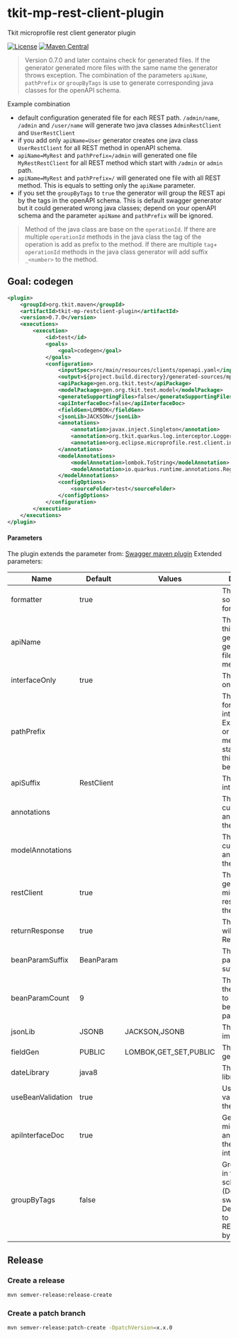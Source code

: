 # tkit-mp-rest-client-plugin

Tkit microprofile  rest client generator plugin

[![License](https://img.shields.io/badge/license-Apache--2.0-green?style=for-the-badge&logo=apache)](https://www.apache.org/licenses/LICENSE-2.0)
[![Maven Central](https://img.shields.io/maven-central/v/org.tkit.maven/tkit-mp-restclient-plugin?logo=java&style=for-the-badge)](https://maven-badges.herokuapp.com/maven-central/org.tkit.maven/tkit-mp-restclient-plugin)

> Version 0.7.0 and later contains check for generated files. If the generator generated more files with the same
> name the generator throws exception. The combination of the parameters `apiName`, `pathPrefix` or `groupByTags` is use to generate
> corresponding java classes for the openAPI schema.

Example combination
* default configuration generated file for each REST path. `/admin/name`, `/admin` and `/user/name` will generate
two java classes `AdminRestClient` and `UserRestClient`
* if you add only `apiName=User` generator creates one java class `UserRestClient` for all REST method in openAPI schema.  
* `apiName=MyRest` and `pathPrefix=/admin` will generated one file `MyRestRestClient` for all REST method which start with `/admin` or `admin` path.
* `apiName=MyRest` and `pathPrefix=/` will generated one file with all REST method. This is equals to setting only the `apiName` parameter. 
* if you set the `groupByTags` to `true` the generator will group the REST api by the tags in the openAPI schema. This 
is default swagger generator but it could generated wrong java classes; depend on your openAPI schema and the parameter 
`apiName` and `pathPrefix` will be ignored.

> Method of the java class are base on the `operationId`. If there are multiple `operationId` methods in the java class the tag 
> of the operation is add as prefix to the method. If there are multiple `tag`+ `operationId` methods in the java class 
> generator will add suffix `_<number>` to the method.
 
## Goal: codegen

```xml
<plugin>
    <groupId>org.tkit.maven</groupId>
    <artifactId>tkit-mp-restclient-plugin</artifactId>
    <version>0.7.0</version>
    <executions>
        <execution>
            <id>test</id>
            <goals>
                <goal>codegen</goal>
            </goals>
            <configuration>
                <inputSpec>src/main/resources/clients/openapi.yaml</inputSpec>
                <output>${project.build.directory}/generated-sources/mprestclient</output>
                <apiPackage>gen.org.tkit.test</apiPackage>
                <modelPackage>gen.org.tkit.test.model</modelPackage>
                <generateSupportingFiles>false</generateSupportingFiles>
                <apiInterfaceDoc>false</apiInterfaceDoc>
                <fieldGen>LOMBOK</fieldGen>
                <jsonLib>JACKSON</jsonLib>                
                <annotations>
                    <annotation>javax.inject.Singleton</annotation>
                    <annotation>org.tkit.quarkus.log.interceptor.LoggerService</annotation>
                    <annotation>org.eclipse.microprofile.rest.client.inject.RegisterRestClient(configKey="my-client-key")</annotation>
                </annotations>
                <modelAnnotations>
                    <modelAnnotation>lombok.ToString</modelAnnotation>
                    <modelAnnotation>io.quarkus.runtime.annotations.RegisterForReflection</modelAnnotation>
                </modelAnnotations>
                <configOptions>
                    <sourceFolder>test</sourceFolder>
                </configOptions>
            </configuration>
        </execution>
    </executions>
</plugin>
```

#### Parameters

The plugin extends the parameter from: [Swagger maven plugin](https://github.com/swagger-api/swagger-codegen/tree/master/modules/swagger-codegen-maven-plugin)
Extended parameters:

|  Name | Default  | Values | Description  |
|---|---|---|---|
| formatter | true | | The google source code formatter  |
| apiName | | | The api name if this is set the generator will generate one file for all REST method |
| interfaceOnly | true | | The interface only |
| pathPrefix | | | The path prefix for all interfaces. Example 'v2/' or '/'. REST method which starts not with this prefix will be ignored. |
| apiSuffix | RestClient | | The api interface suffix |
| annotations | | | The list of custom annotations for the interface. |
| modelAnnotations | | | The list of custom annotations for the model. |
| restClient | true | | The flag to generate the micro-profile rest client for the interface. |
| returnResponse | true | | The return type will be the Response. |
| beanParamSuffix | BeanParam | | The bean parameter suffix. |
| beanParamCount | 9 | | The number of the parameters to group by the bean parameter. |
| jsonLib | JSONB | JACKSON,JSONB | The JSON implementation. |
| fieldGen | PUBLIC | LOMBOK,GET_SET,PUBLIC | The model field generator type. |
| dateLibrary | java8 | | The date library. |
| useBeanValidation | true | | Use the bean validation on the methods. |
| apiInterfaceDoc | true | | Generate the micro-profile annotation on the generated interface. |
| groupByTags | false | | Group the REST in the openAPI schema by tags (Default by swagger). Default is false to group the REST method by path |

## Release

### Create a release

```bash
mvn semver-release:release-create
```

### Create a patch branch
```bash
mvn semver-release:patch-create -DpatchVersion=x.x.0
```
